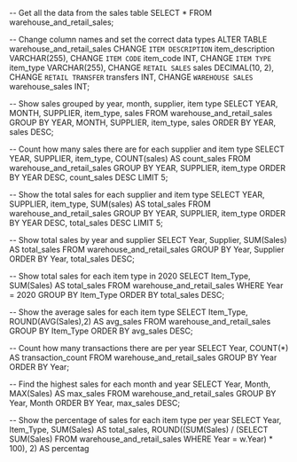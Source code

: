 -- Get all the data from the sales table
SELECT *
FROM warehouse_and_retail_sales;

-- Change column names and set the correct data types
ALTER TABLE warehouse_and_retail_sales
CHANGE `ITEM DESCRIPTION` item_description VARCHAR(255),
CHANGE `ITEM CODE` item_code INT,
CHANGE `ITEM TYPE` item_type VARCHAR(255),
CHANGE `RETAIL SALES` sales DECIMAL(10, 2),
CHANGE `RETAIL TRANSFER` transfers INT,
CHANGE `WAREHOUSE SALES` warehouse_sales INT;

-- Show sales grouped by year, month, supplier, item type
SELECT YEAR, MONTH, SUPPLIER, item_type, sales
FROM warehouse_and_retail_sales
GROUP BY YEAR, MONTH, SUPPLIER, item_type, sales
ORDER BY YEAR, sales DESC;

-- Count how many sales there are for each supplier and item type
SELECT YEAR, SUPPLIER, item_type, COUNT(sales) AS count_sales
FROM warehouse_and_retail_sales
GROUP BY YEAR, SUPPLIER, item_type
ORDER BY YEAR DESC, count_sales DESC
LIMIT 5;

-- Show the total sales for each supplier and item type
SELECT YEAR, SUPPLIER, item_type, SUM(sales) AS total_sales
FROM warehouse_and_retail_sales
GROUP BY YEAR, SUPPLIER, item_type
ORDER BY YEAR DESC, total_sales DESC
LIMIT 5;

-- Show total sales by year and supplier
SELECT Year, Supplier, SUM(Sales) AS total_sales
FROM warehouse_and_retail_sales
GROUP BY Year, Supplier
ORDER BY Year, total_sales DESC;

-- Show total sales for each item type in 2020
SELECT Item_Type, SUM(Sales) AS total_sales
FROM warehouse_and_retail_sales
WHERE Year = 2020
GROUP BY Item_Type
ORDER BY total_sales DESC;

-- Show the average sales for each item type
SELECT Item_Type, ROUND(AVG(Sales),2) AS avg_sales
FROM warehouse_and_retail_sales
GROUP BY Item_Type
ORDER BY avg_sales DESC;

-- Count how many transactions there are per year
SELECT Year, COUNT(*) AS transaction_count
FROM warehouse_and_retail_sales
GROUP BY Year
ORDER BY Year;

-- Find the highest sales for each month and year
SELECT Year, Month, MAX(Sales) AS max_sales
FROM warehouse_and_retail_sales
GROUP BY Year, Month
ORDER BY Year, max_sales DESC;

-- Show the percentage of sales for each item type per year
SELECT Year, 
       Item_Type, 
       SUM(Sales) AS total_sales, 
       ROUND((SUM(Sales) / (SELECT SUM(Sales) FROM warehouse_and_retail_sales WHERE Year = w.Year) * 100), 2) AS percentag
